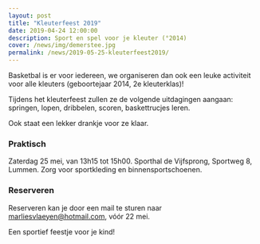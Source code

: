 ```yaml
---
layout: post
title: "Kleuterfeest 2019"
date: 2019-04-24 12:00:00
description: Sport en spel voor je kleuter (°2014)
cover: /news/img/demerstee.jpg
permalink: /news/2019-05-25-kleuterfeest2019/
---
```


Basketbal is er voor iedereen, we organiseren dan ook een leuke activiteit voor alle kleuters (geboortejaar 2014, 2e kleuterklas)!

Tijdens het kleuterfeest zullen ze de volgende uitdagingen aangaan: springen, lopen, dribbelen, scoren, baskettrucjes leren.

Ook staat een lekker drankje voor ze klaar.

### Praktisch

Zaterdag 25 mei, van 13h15 tot 15h00.
Sporthal de Vijfsprong, Sportweg 8, Lummen.
Zorg voor sportkleding en binnensportschoenen.

### Reserveren

Reserveren kan je door een mail te sturen naar [marliesvlaeyen@hotmail.com](mailto://marliesvlaeyen@hotmail.com), vóór 22 mei.

Een sportief feestje voor je kind!
